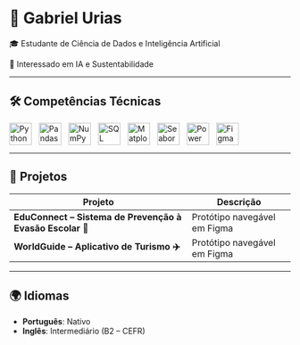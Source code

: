 # 👋 Gabriel Urias  

🎓 Estudante de Ciência de Dados e Inteligência Artificial

🤖 Interessado em IA e Sustentabilidade

---

## 🛠️ Competências Técnicas  

<!-- Python -->
<img align="left" alt="Python" title="Python" width="40px" style="padding-right: 10px;" 
src="https://cdn.jsdelivr.net/gh/devicons/devicon@latest/icons/python/python-original.svg"/>

<!-- Pandas -->
<img align="left" alt="Pandas" title="Pandas" width="40px" style="padding-right: 10px;" 
src="https://cdn.jsdelivr.net/gh/devicons/devicon@latest/icons/pandas/pandas-original.svg"/>

<!-- NumPy -->
<img align="left" alt="NumPy" title="NumPy" width="40px" style="padding-right: 10px;" 
src="https://cdn.jsdelivr.net/gh/devicons/devicon@latest/icons/numpy/numpy-original.svg"/>

<!-- SQL (MySQL como referência) -->
<img align="left" alt="SQL" title="SQL" width="40px" style="padding-right: 10px;" 
src="https://cdn.jsdelivr.net/gh/devicons/devicon@latest/icons/mysql/mysql-original.svg"/>

<!-- Matplotlib (não existe ícone oficial, usando logo adaptado do repositório) -->
<img align="left" alt="Matplotlib" title="Matplotlib" width="40px" style="padding-right: 10px;" 
src="https://raw.githubusercontent.com/simple-icons/simple-icons/develop/icons/matplotlib.svg"/>

<!-- Seaborn (sem ícone oficial, usando imagem da comunidade) -->
<img align="left" alt="Seaborn" title="Seaborn" width="40px" style="padding-right: 10px;" 
src="https://seaborn.pydata.org/_static/logo-wide-lightbg.svg"/>

<!-- Power BI -->
<img align="left" alt="Power BI" title="Power BI" width="40px" style="padding-right: 10px;" 
src="https://cdn.jsdelivr.net/gh/devicons/devicon@latest/icons/powerbi/powerbi-original.svg"/>

<!-- Figma -->
<img align="left" alt="Figma" title="Figma" width="40px" style="padding-right: 10px;" 
src="https://cdn.jsdelivr.net/gh/devicons/devicon@latest/icons/figma/figma-original.svg"/>

<br clear="left"/>

---

## 📂 Projetos  

| Projeto | Descrição |
|---------|-----------|
| **EduConnect – Sistema de Prevenção à Evasão Escolar 📖** | Protótipo navegável em Figma |
| **WorldGuide – Aplicativo de Turismo ✈️** | Protótipo navegável em Figma |

---

## 🌍 Idiomas

- **Português**: Nativo  
- **Inglês**: Intermediário (B2 – CEFR)  
